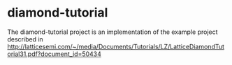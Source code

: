 diamond-tutorial
================

The diamond-tutorial project is an implementation of the example project described in http://latticesemi.com/~/media/Documents/Tutorials/LZ/LatticeDiamondTutorial31.pdf?document_id=50434
